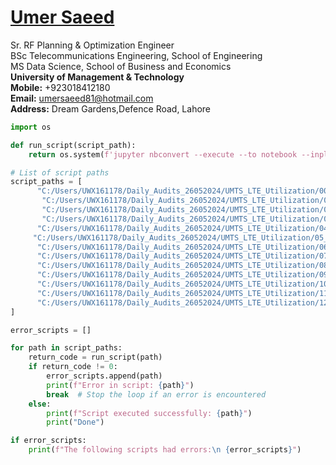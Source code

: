 #  [Umer Saeed](https://www.linkedin.com/in/engumersaeed/)
Sr. RF Planning & Optimization Engineer<br>
BSc Telecommunications Engineering, School of Engineering<br>
MS Data Science, School of Business and Economics<br>
**University of Management & Technology**<br>
**Mobile:**     +923018412180<br>
**Email:**  umersaeed81@hotmail.com<br>
**Address:** Dream Gardens,Defence Road, Lahore<br>


```python
import os

def run_script(script_path):
    return os.system(f'jupyter nbconvert --execute --to notebook --inplace {script_path}')

# List of script paths
script_paths = [
      "C:/Users/UWX161178/Daily_Audits_26052024/UMTS_LTE_Utilization/00_Folder_Management.ipynb",
       "C:/Users/UWX161178/Daily_Audits_26052024/UMTS_LTE_Utilization/01_UMTS_RF_Export_Processing.ipynb",
       "C:/Users/UWX161178/Daily_Audits_26052024/UMTS_LTE_Utilization/02_UMTS_Cell_List_From_PRS_KPIs.ipynb",  
       "C:/Users/UWX161178/Daily_Audits_26052024/UMTS_LTE_Utilization/03_UMTS_Cell_Mapping.ipynb",
      "C:/Users/UWX161178/Daily_Audits_26052024/UMTS_LTE_Utilization/04_UMTS_KPIs_Calculation.ipynb",
     "C:/Users/UWX161178/Daily_Audits_26052024/UMTS_LTE_Utilization/05_LTE_RF_Export_Processing.ipynb",
      "C:/Users/UWX161178/Daily_Audits_26052024/UMTS_LTE_Utilization/06_LTE_Cell_List_From_PRS_KPIs.ipynb",
      "C:/Users/UWX161178/Daily_Audits_26052024/UMTS_LTE_Utilization/07_LTE_Cell_Mapping.ipynb",
      "C:/Users/UWX161178/Daily_Audits_26052024/UMTS_LTE_Utilization/08_LTE_KPIs_Calculation.ipynb",
      "C:/Users/UWX161178/Daily_Audits_26052024/UMTS_LTE_Utilization/09_Project_Key.ipynb",
      "C:/Users/UWX161178/Daily_Audits_26052024/UMTS_LTE_Utilization/10_Project_Cell_Mapping.ipynb",
      "C:/Users/UWX161178/Daily_Audits_26052024/UMTS_LTE_Utilization/11_Merge_Mapping_with_KPIs.ipynb",
      "C:/Users/UWX161178/Daily_Audits_26052024/UMTS_LTE_Utilization/12_UMTS_LTE_Capacity_Analysis.ipynb"
]

error_scripts = []

for path in script_paths:
    return_code = run_script(path)
    if return_code != 0:
        error_scripts.append(path)
        print(f"Error in script: {path}")
        break  # Stop the loop if an error is encountered
    else:
        print(f"Script executed successfully: {path}")
        print("Done")

if error_scripts:
    print(f"The following scripts had errors:\n {error_scripts}")
```
